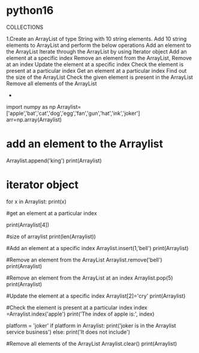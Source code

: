 # python16
COLLECTIONS


1.Create an ArrayList of type String with 10 string elements. Add 10 string elements to
ArrayList and perform the below operations
Add an element to the ArrayList
Iterate through the ArrayList by using Iterator object
Add an element at a specific index
Remove an element from the ArrayList, Remove at an index
Update the element at a specific index
Check the element is present at a particular index
Get an element at a particular index
Find out the size of the ArrayList
Check the given element is present in the ArrayList
Remove all elements of the ArrayList




*
import numpy as np
Arraylist=['apple','bat','cat','dog','egg','fan','gun','hat','ink','joker']
arr=np.array(Arraylist)
# add an element to the Arraylist

Arraylist.append('king')
print(Arraylist)

# iterator object

for x in Arraylist:
   print(x)
   
#get an element at a particular index
   
print(Arraylist[4])

#size of arraylist
print(len(Arraylist))

#Add an element at a specific index
Arraylist.insert(1,'bell')
print(Arraylist)

#Remove an element from the ArrayList
Arraylist.remove('bell')
print(Arraylist)

#Remove an element from the ArrayList at an index
Arraylist.pop(5)
print(Arraylist)

#Update the element at a specific index
Arraylist[2]='cry'
print(Arraylist)

#Check the element is present at a particular index
index =Arraylist.index('apple')
print('The index of apple is:', index)


platform = 'joker'
if platform in Arraylist:
  print('joker is in the Arraylist service business')
else:
  print('It does not include')

#Remove all elements of the ArrayList
Arraylist.clear()
print(Arraylist)
